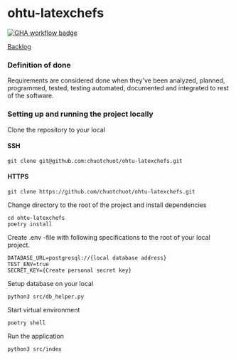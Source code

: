# ohtu-latexchefs

[![GHA workflow badge](https://github.com/chuotchuot/ohtu-latexchefs/workflows/CI/badge.svg)](https://github.com/chuotchuot/ohtu-latexchefs/actions)

[Backlog](https://helsinkifi-my.sharepoint.com/:x:/g/personal/janteero_ad_helsinki_fi/EZOTEPWAgVVJnm4PhNXM8-YB2JGW8DwOhZs6ALVS5rh3-A?e=fSjnbS)

### Definition of done

Requirements are considered done when they've been analyzed, planned, programmed, tested, testing automated, documented and integrated to rest of the software.

### Setting up and running the project locally

Clone the repository to your local
#### SSH
```
git clone git@github.com:chuotchuot/ohtu-latexchefs.git 
```
#### HTTPS
```
git clone https://github.com/chuotchuot/ohtu-latexchefs.git
```
Change directory to the root of the project and install dependencies
```
cd ohtu-latexchefs
poetry install
```
Create .env -file with following specifications to the root of your local project.
```
DATABASE_URL=postgresql://{local database address} 
TEST_ENV=true 
SECRET_KEY={Create personal secret key} 
```
Setup database on your local
```
python3 src/db_helper.py
```
Start virtual environment
```
poetry shell 
```
Run the application
```
python3 src/index 
```
